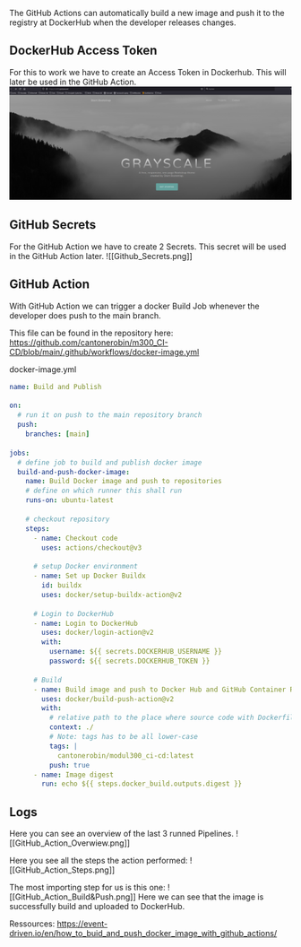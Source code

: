 
The GitHub Actions can automatically build a new image and push it to the registry at DockerHub when the developer releases changes. 

## DockerHub Access Token 
For this to work we have to create an Access Token in Dockerhub. This will later be used in the GitHub Action.
![Alt text](image.png)
## GitHub Secrets
For the GitHub Action we have to create 2 Secrets. This secret will be used in the GitHub Action later.
![[Github_Secrets.png]]

## GitHub Action
With GitHub Action we can trigger a docker Build Job whenever the developer does push to the main branch.

This file can be found in the repository here: https://github.com/cantonerobin/m300_CI-CD/blob/main/.github/workflows/docker-image.yml

docker-image.yml
``` yaml
name: Build and Publish

on:
  # run it on push to the main repository branch
  push:
    branches: [main]  

jobs:
  # define job to build and publish docker image
  build-and-push-docker-image:
    name: Build Docker image and push to repositories
    # define on which runner this shall run
    runs-on: ubuntu-latest

    # checkout repository
    steps:
      - name: Checkout code
        uses: actions/checkout@v3

      # setup Docker environment
      - name: Set up Docker Buildx
        id: buildx
        uses: docker/setup-buildx-action@v2

	  # Login to DockerHub
      - name: Login to DockerHub
        uses: docker/login-action@v2
        with:
          username: ${{ secrets.DOCKERHUB_USERNAME }}
          password: ${{ secrets.DOCKERHUB_TOKEN }}

	  # Build 
      - name: Build image and push to Docker Hub and GitHub Container Registry
        uses: docker/build-push-action@v2
        with:
          # relative path to the place where source code with Dockerfile is located
          context: ./
          # Note: tags has to be all lower-case
          tags: |
            cantonerobin/modul300_ci-cd:latest
          push: true
      - name: Image digest
        run: echo ${{ steps.docker_build.outputs.digest }}

```

## Logs
Here you can see an overview of the last 3 runned Pipelines.
![[GitHub_Action_Overwiew.png]]

Here you see all the steps the action performed:
![[GitHub_Action_Steps.png]]

The most importing step for us is this one:
![[GitHub_Action_Build&Push.png]]
Here we can see that the image is successfully build and uploaded to DockerHub.


Ressources: https://event-driven.io/en/how_to_buid_and_push_docker_image_with_github_actions/